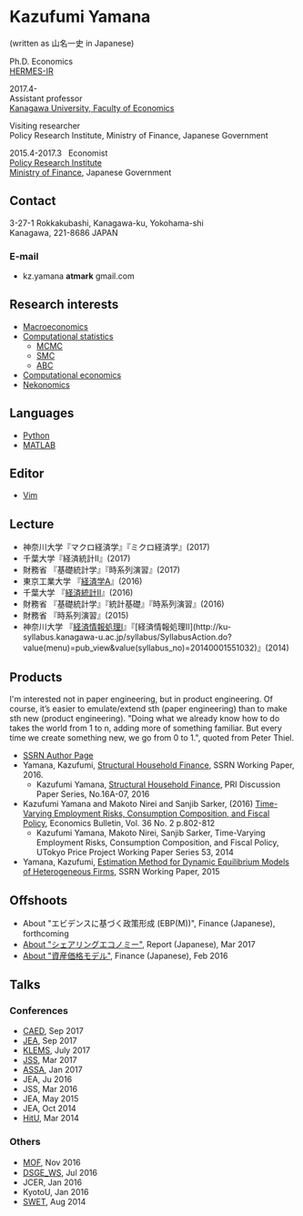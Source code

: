 # Kazufumi Yamana 
(written as 山名一史 in Japanese) 

Ph.D. Economics  
[HERMES-IR](http://doi.org/10.15057/28171)

2017.4-  
Assistant professor  
[Kanagawa University, Faculty of Economics](http://www.econ.kanagawa-u.ac.jp/index.html)   

Visiting researcher  
Policy Research Institute, Ministry of Finance, Japanese Government

2015.4-2017.3  
Economist  
[Policy Research Institute](http://www.mof.go.jp/english/pri/index.htm)  
[Ministry of Finance](http://www.mof.go.jp/english/index.htm), Japanese Government 

## Contact
3-27-1 Rokkakubashi, Kanagawa-ku, Yokohama-shi  
Kanagawa, 221-8686 JAPAN

### E-mail
* kz.yamana **atmark** gmail.com

## Research interests 
* [Macroeconomics](https://en.wikipedia.org/wiki/Macroeconomics)
* [Computational statistics](https://en.wikipedia.org/wiki/Computational_statistics)
  * [MCMC](https://en.wikipedia.org/wiki/Markov_chain_Monte_Carlo)
  * [SMC](https://en.wikipedia.org/wiki/Particle_filter)
  * [ABC](Approximate_Bayesian_computation)
* [Computational economics](https://en.wikipedia.org/wiki/Computational_economics)  
* [Nekonomics](http://www.nzherald.co.nz/lifestyle/news/article.cfm?c_id=6&objectid=11579250)

## Languages
* [Python](https://en.wikipedia.org/wiki/Python_(programming_language))
* [MATLAB](https://en.wikipedia.org/wiki/MATLAB)

## Editor
* [Vim](https://en.wikipedia.org/wiki/Vim_(text_editor))

## Lecture
* 神奈川大学『マクロ経済学』『ミクロ経済学』(2017)
* 千葉大学『経済統計II』(2017)
* 財務省 『基礎統計学』『時系列演習』(2017)
* 東京工業大学 『[経済学A](http://www.ocw.titech.ac.jp/index.php?module=General&action=T0300&GakubuCD=7&KamokuCD=110100&KougiCD=201600867&Nendo=2016&lang=JA&vid=03)』(2016)
* 千葉大学 『[経済統計II](https://moodle2.chiba-u.jp/moodle16/course/info.php?id=2123)』(2016)
* 財務省 『基礎統計学』『統計基礎』『時系列演習』(2016)
* 財務省 『時系列演習』(2015)
* 神奈川大学 『[経済情報処理I](http://ku-syllabus.kanagawa-u.ac.jp/syllabus/SyllabusAction.do?value(menu)=pub_view&value(syllabus_no)=20140001551022)』『[経済情報処理II](http://ku-syllabus.kanagawa-u.ac.jp/syllabus/SyllabusAction.do?value(menu)=pub_view&value(syllabus_no)=20140001551032)』(2014)

## Products
I'm interested not in paper engineering, but in product engineering. Of course, it’s easier to emulate/extend sth (paper engineering) than to make sth new (product engineering). "Doing what we already know how to do takes the world from 1 to n, adding more of something familiar. But every time we create something new, we go from 0 to 1.", quoted from Peter Thiel.
* [SSRN Author Page](http://papers.ssrn.com/sol3/cf_dev/AbsByAuth.cfm?per_id=2139047)
* Yamana, Kazufumi, [Structural Household Finance](http://papers.ssrn.com/sol3/papers.cfm?abstract_id=2824112), SSRN Working Paper, 2016.
  * Kazufumi Yamana, [Structural Household Finance](http://www.mof.go.jp/pri/research/discussion_paper/ron279.pdf), PRI Discussion Paper Series, No.16A-07, 2016
* Kazufumi Yamana and Makoto Nirei and Sanjib Sarker, (2016) [Time-Varying Employment Risks, Consumption Composition, and Fiscal Policy](http://www.accessecon.com/Pubs/EB/2016/Volume36/EB-16-V36-I2-P79.pdf), Economics Bulletin, Vol. 36 No. 2 p.802-812
  * Kazufumi Yamana, Makoto Nirei, Sanjib Sarker, Time-Varying Employment Risks, Consumption Composition, and Fiscal Policy, UTokyo Price Project Working Paper Series 53, 2014
* Yamana, Kazufumi, [Estimation Method for Dynamic Equilibrium Models of Heterogeneous Firms](http://papers.ssrn.com/sol3/papers.cfm?abstract_id=2610451), SSRN Working Paper, 2015

## Offshoots
* About "エビデンスに基づく政策形成 (EBP(M))", Finance (Japanese), forthcoming  
* [About "シェアリングエコノミー"](http://www.mof.go.jp/pri/research/conference/00report/investment/inv_mokuji.htm), Report (Japanese), Mar 2017    
* [About "資産価格モデル"](https://www.mof.go.jp/pri/research/special_report/f01_2016_02.pdf), Finance (Japanese),  Feb 2016  

## Talks
### Conferences
* [CAED](https://editorialexpress.com/conference/CAED2017/program/CAED2017.html), Sep 2017  
* [JEA](http://www.jeameetings.org/2017f/index.html), Sep 2017  
* [KLEMS](https://hias.hit-u.ac.jp/indico/event/0/other-view?view=standard), July 2017  
* [JSS](http://www.jss.gr.jp/convention/spring11/), Mar 2017
* [ASSA](https://www.aeaweb.org/conference/2017/preliminary/1818?page=3&per-page=50), Jan 2017
* JEA, Ju 2016
* JSS, Mar 2016
* JEA, May 2015
* JEA, Oct 2014
* [HitU](http://www.econ.hit-u.ac.jp/~koho/english/events/conference20140315-16_program.html), Mar 2014

### Others
* [MOF](http://www.mof.go.jp/pri/research/conference/investment.htm), Nov 2016　　
* [DSGE_WS](http://www.kengonutahara.com/dsge-workshop), Jul 2016
* JCER, Jan 2016
* KyotoU, Jan 2016
* [SWET](http://www.int.otaru-uc.ac.jp/swet/past/swet2014/day6), Aug 2014
